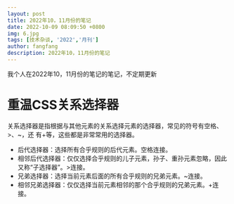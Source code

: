 ```yaml
---
layout: post
title: 2022年10，11月份的笔记
date: 2022-10-09 08:09:50 +0800
img: 6.jpg
tags: [技术杂谈, '2022','月刊']
author: fangfang
description: 2022年10，11月份的笔记
---
```


我个人在2022年10，11月份的笔记的笔记，不定期更新

# 重温CSS关系选择器
关系选择器是指根据与其他元素的关系选择元素的选择器，常见的符号有空格、>、~，还
有+等，这些都是非常常用的选择器。

* 后代选择器：选择所有合乎规则的后代元素。空格连接。
* 相邻后代选择器：仅仅选择合乎规则的儿子元素，孙子、重孙元素忽略，因此又称“子选择器”。>连接。
* 兄弟选择器：选择当前元素后面的所有合乎规则的兄弟元素。~连接。
* 相邻兄弟选择器：仅仅选择当前元素相邻的那个合乎规则的兄弟元素。+连接。
